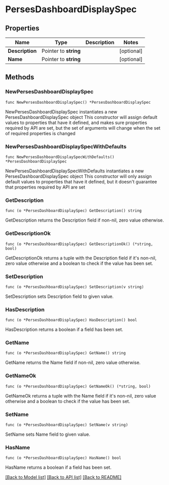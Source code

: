 # PersesDashboardDisplaySpec

## Properties

Name | Type | Description | Notes
------------ | ------------- | ------------- | -------------
**Description** | Pointer to **string** |  | [optional] 
**Name** | Pointer to **string** |  | [optional] 

## Methods

### NewPersesDashboardDisplaySpec

`func NewPersesDashboardDisplaySpec() *PersesDashboardDisplaySpec`

NewPersesDashboardDisplaySpec instantiates a new PersesDashboardDisplaySpec object
This constructor will assign default values to properties that have it defined,
and makes sure properties required by API are set, but the set of arguments
will change when the set of required properties is changed

### NewPersesDashboardDisplaySpecWithDefaults

`func NewPersesDashboardDisplaySpecWithDefaults() *PersesDashboardDisplaySpec`

NewPersesDashboardDisplaySpecWithDefaults instantiates a new PersesDashboardDisplaySpec object
This constructor will only assign default values to properties that have it defined,
but it doesn't guarantee that properties required by API are set

### GetDescription

`func (o *PersesDashboardDisplaySpec) GetDescription() string`

GetDescription returns the Description field if non-nil, zero value otherwise.

### GetDescriptionOk

`func (o *PersesDashboardDisplaySpec) GetDescriptionOk() (*string, bool)`

GetDescriptionOk returns a tuple with the Description field if it's non-nil, zero value otherwise
and a boolean to check if the value has been set.

### SetDescription

`func (o *PersesDashboardDisplaySpec) SetDescription(v string)`

SetDescription sets Description field to given value.

### HasDescription

`func (o *PersesDashboardDisplaySpec) HasDescription() bool`

HasDescription returns a boolean if a field has been set.

### GetName

`func (o *PersesDashboardDisplaySpec) GetName() string`

GetName returns the Name field if non-nil, zero value otherwise.

### GetNameOk

`func (o *PersesDashboardDisplaySpec) GetNameOk() (*string, bool)`

GetNameOk returns a tuple with the Name field if it's non-nil, zero value otherwise
and a boolean to check if the value has been set.

### SetName

`func (o *PersesDashboardDisplaySpec) SetName(v string)`

SetName sets Name field to given value.

### HasName

`func (o *PersesDashboardDisplaySpec) HasName() bool`

HasName returns a boolean if a field has been set.


[[Back to Model list]](../README.md#documentation-for-models) [[Back to API list]](../README.md#documentation-for-api-endpoints) [[Back to README]](../README.md)


